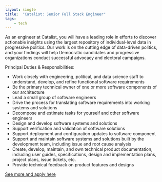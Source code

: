 ```yaml
---
layout: single
title:  "Catalist: Senior Full Stack Engineer"
tags: 
    - tech
---
```


As an engineer at Catalist, you will have a leading role in efforts to discover actionable insights using the largest repository of individual-level data in progressive politics. Our work is on the cutting edge of data-driven politics, and your findings will help Democratic candidates and progressive organizations conduct successful advocacy and electoral campaigns.

Principal Duties & Responsibilities:
* Work closely with engineering, political, and data science staff to understand, develop, and refine functional software requirements
* Be the primary technical owner of one or more software components of our architecture
* Lead a small group of software engineers
* Drive the process for translating software requirements into working systems and solutions
* Decompose and estimate tasks for yourself and other software engineers
* Design and develop software systems and solutions
* Support verification and validation of software solutions
* Support deployment and configuration updates to software component
* Support and maintain software systems and solutions built by the development team, including issue and root cause analysis
* Create, develop, maintain, and own technical product documentation, including user guides, specifications, design and implementation plans, project plans, issue tickets, etc.
* Provide technical feedback on product features and designs

[See more and apply here](https://www.catalist.us/about/careers/senior-full-stack-engineer/)
